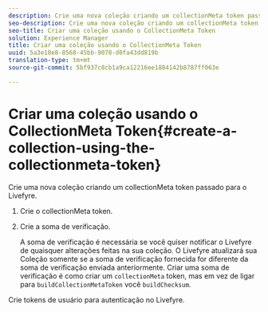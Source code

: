 ```yaml
---
description: Crie uma nova coleção criando um collectionMeta token passado para o Livefyre.
seo-description: Crie uma nova coleção criando um collectionMeta token passado para o Livefyre.
seo-title: Criar uma coleção usando o CollectionMeta Token
solution: Experience Manager
title: Criar uma coleção usando o CollectionMeta Token
uuid: 5a3e18e8-8568-45bb-9070-d0fa43dd819b
translation-type: tm+mt
source-git-commit: 5bf937c8cb1a9ca12216ee1884142b8787ff063e

---
```



# Criar uma coleção usando o CollectionMeta Token{#create-a-collection-using-the-collectionmeta-token}

Crie uma nova coleção criando um collectionMeta token passado para o Livefyre.

1. Crie o collectionMeta token.
1. Crie a soma de verificação.

   A soma de verificação é necessária se você quiser notificar o Livefyre de quaisquer alterações feitas na sua coleção. O Livefyre atualizará sua Coleção somente se a soma de verificação fornecida for diferente da soma de verificação enviada anteriormente. Criar uma soma de verificação é como criar um `collectionMeta` token, mas em vez de ligar para `buildCollectionMetaToken` você `buildChecksum`.

Crie tokens de usuário para autenticação no Livefyre.
